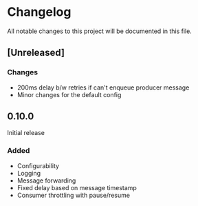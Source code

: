 # Changelog

All notable changes to this project will be documented in this file.

## [Unreleased]

### Changes
- 200ms delay b/w retries if can't enqueue producer message
- Minor changes for the default config

## 0.10.0
Initial release
### Added
- Configurability
- Logging
- Message forwarding
- Fixed delay based on message timestamp
- Consumer throttling with pause/resume
